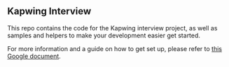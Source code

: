 ## Kapwing Interview

This repo contains the code for the Kapwing interview project, as well as samples and helpers to make your development easier get started.

For more information and a guide on how to get set up, please refer to [this Google document](https://docs.google.com/document/d/1f7MpfMQevpiHisR4LlHJLUvprPdp4tepQbx29zW59E0/edit?usp=sharing).
